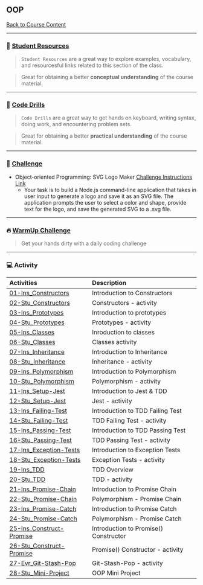 ## OOP
[Back to Course Content](../../README.md)

-----
### :book: **[Student Resources](student-resources/README.md)**

> `Student Resources` are a great way to explore examples, vocabulary, and resourcesful links related to this section of the class.

> Great for obtaining a better **conceptual understanding** of the course material. 

------
### :dart: **[Code Drills](code-drills/README.md)**

> `Code Drills` are a great way to get hands on keyboard, writing syntax, doing work, and encountering problem sets. 

> Great for obtaining a better **practical understanding** of the course material. 

-----
### :pencil: **[Challenge](challenge/README.md)**

- Object-oriented Programming: SVG Logo Maker
[Challenge Instructions Link](challenge/README.md)
    * Your task is to build a Node.js command-line application that takes in user input to generate a logo and save it as an SVG file. The application prompts the user to select a color and shape, provide text for the logo, and save the generated SVG to a .svg file.

-----


### :fire: **[WarmUp Challenge](warm-up-challenge)**

> Get your hands dirty with a daily coding challenge

-----

### :computer: Activity

|  Activities |  Description |
|:--	|:--
|[01-Ins_Constructors](activities/01-Ins_Constructors)| Introduction to Constructors |
|[02-Stu_Constructors](activities/02-Stu_Constructors)| Constructors - activity |
|[03-Ins_Prototypes](activities/03-Ins_Prototypes)| Introduction to prototypes |
|[04-Stu_Prototypes](activities/04-Stu_Prototypes)| Prototypes - activity |
|[05-Ins_Classes](activities/05-Ins_Classes)| Inroduction to classes |
|[06-Stu_Classes](activities/06-Stu_Classes)| Classes activity |
|[07-Ins_Inheritance](activities/07-Ins_Inheritance)| Introduction to Inheritance |
|[08-Stu_Inheritance](activities/08-Stu_Inheritance)|  Inheritance - activity |
|[09-Ins_Polymorphism](activities/09-Ins_Polymorphism)| Introduction to Polymorphism |
|[10-Stu_Polymorphism](activities/10-Stu_Polymorphism)|  Polymorphism - activity |
|[11-Ins_Setup-Jest](activities/11-Ins_Setup-Jest)| Introduction to Jest & TDD |
|[12-Stu_Setup-Jest](activities/12-Stu_Setup-Jest)|  Jest - activity |
|[13-Ins_Failing-Test](activities/13-Ins_Failing-Test)| Introduction to TDD Failing Test |
|[14-Stu_Failing-Test](activities/14-Stu_Failing-Test)|  TDD Failing Test - activity |
|[15-Ins_Passing-Test](activities/15-Ins_Passing-Test)| Introduction to TDD Passing Test |
|[16-Stu_Passing-Test](activities/16-Stu_Passing-Test)|  TDD Passing Test - activity |
|[17-Ins_Exception-Tests](activities/17-Ins_Exception-Tests)| Introduction to Exception Tests |
|[18-Stu_Exception-Tests](activities/18-Stu_Exception-Tests)|  Exception Tests - activity |
|[19-Ins_TDD](activities/19-Ins_TDD)| TDD Overview |
|[20-Stu_TDD](activities/20-Stu_TDD)|  TDD - activity |
|[21-Ins_Promise-Chain](activities/21-Ins_Promise-Chain)|  Introduction to Promise Chain |
|[22-Stu_Promise-Chain](activities/22-Stu_Promise-Chain)|  Polymorphism - Promise Chain |
|[23-Ins_Promise-Catch](activities/23-Ins_Promise-Catch)|  Introduction to Promise Catch |
|[24-Stu_Promise-Catch](activities/24-Stu_Promise-Catch)|  Polymorphism - Promise Catch |
|[25-Ins_Construct-Promise](activities/25-Ins_Construct-Promise)|  Introduction to Promise() Constructor |
|[26-Stu_Construct-Promise](activities/26-Stu_Construct-Promise)|  Promise() Constructor - activity |
|[27-Evr_Git-Stash-Pop](activities/27-Evr_Git-Stash-Pop)|  Git-Stash-Pop - activity |
|[28-Stu_Mini-Project](activities/28-Stu_Mini-Project)|  OOP Mini Project |




